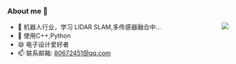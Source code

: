 ### About me 👋

<!--
**AFEICHINA/AFEICHINA** is a ✨ _special_ ✨ repository because its `README.md` (this file) appears on your GitHub profile.

Here are some ideas to get you started:

- 🔭 I’m currently working on ...
- 🌱 I’m currently learning ...
- 👯 I’m looking to collaborate on ...
- 🤔 I’m looking for help with ...
- 💬 Ask me about ...
- 📫 How to reach me: ...
- 😄 Pronouns: ...
- ⚡ Fun fact: ...

[![AFEICHINA's github stats](https://github-readme-stats.vercel.app/api?username=AFEICHINA&show_icons=true&theme=radical)](https://github.com/AFEICHINA/github-readme-stats)
-->

<img align="right" src="https://github-readme-stats.vercel.app/api?username=AFEICHINA&show_icons=true">


- 🔭 机器人行业，学习 LIDAR SLAM,多传感器融合中... 
- 🌱 使用C++,Python
- 😄 电子设计爱好者
- 📫 联系邮箱: 80672451@qq.com
